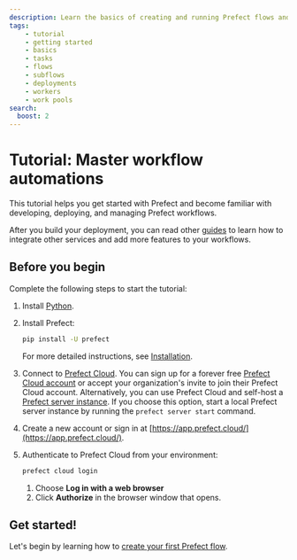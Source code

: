 ```yaml
---
description: Learn the basics of creating and running Prefect flows and tasks.
tags:
    - tutorial
    - getting started
    - basics
    - tasks
    - flows
    - subflows
    - deployments
    - workers
    - work pools
search:
  boost: 2
---
```

# Tutorial: Master workflow automations

This tutorial helps you get started with Prefect and become familiar with developing, deploying, and managing Prefect workflows.

After you build your deployment, you can read other [guides](/guides) to learn how to integrate other services and add more features to your workflows.

## Before you begin

Complete the following steps to start the tutorial:

1. Install [Python](https://www.python.org/downloads/).
1. Install Prefect:
    ```bash
    pip install -U prefect
    ```

    For more detailed instructions, see [Installation](/getting-started/installation/).

1. Connect to [Prefect Cloud](https://app.prefect.cloud). You can sign up for a forever free [Prefect Cloud account](/cloud/) or accept your organization's invite to join their Prefect Cloud account. Alternatively, you can use Prefect Cloud and self-host a [Prefect server instance](/host/). If you choose this option, start a local Prefect server instance by running the `prefect server start` command.

1. Create a new account or sign in at [https://app.prefect.cloud/](https://app.prefect.cloud/).
1. Authenticate to Prefect Cloud from your environment:

    ```bash
    prefect cloud login
    ```

    1. Choose **Log in with a web browser**
    1. Click **Authorize** in the browser window that opens.

## Get started!

Let's begin by learning how to [create your first Prefect flow](/tutorial/flows/).
